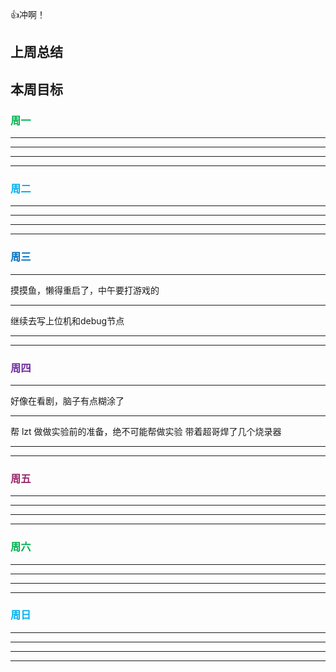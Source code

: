 👍冲啊！

## 上周总结


## 本周目标




### <font color="#00b050">周一</font>

---


---


---


---

### <font color="#00b0f0">周二</font>

---


---


---


---

### <font color="#0070c0"> 周三</font>

---
摸摸鱼，懒得重启了，中午要打游戏的

---
继续去写上位机和debug节点

---


---

### <font color="#7030a0">周四</font>

---
好像在看剧，脑子有点糊涂了

---
帮 lzt 做做实验前的准备，绝不可能帮做实验
带着超哥焊了几个烧录器

---


---

### <font color="#972969"> 周五</font>

---


---


---


---

### <font color="#00b050">周六</font>

---


---


---


---

### <font color="#00b0f0">周日</font>

---


---


---


---

